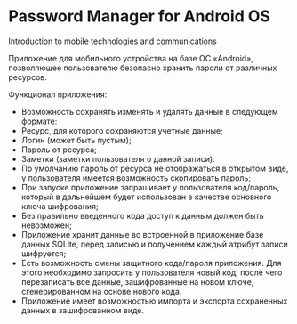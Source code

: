 # Password Manager for Android OS
 Introduction to mobile technologies and communications

Приложение для мобильного устройства на базе ОС «Android», позволяющее пользователю безопасно хранить пароли от различных ресурсов.

Функционал приложения:
 - Возможность сохранять изменять и удалять данные в следующем формате:
  - Ресурс, для которого сохраняются учетные данные;
  - Логин (может быть пустым);
  - Пароль от ресурса;
  - Заметки (заметки пользователя о данной записи).
 - По умолчанию пароль от ресурса не отображаться в открытом виде, у пользователя имеется возможность скопировать пароль;
 - При запуске приложение запрашивает у пользователя код/пароль, который в дальнейшем будет использован в качестве основного ключа шифрования;
 - Без правильно введенного кода доступ к данным должен быть невозможен;
 - Приложение хранит данные во встроенной в приложение базе данных SQLite, перед записью и получением каждый атрибут записи шифруется;
 - Есть возможность смены защитного кода/пароля приложения. Для этого необходимо запросить у пользователя новый код, после чего перезаписать все данные, зашифрованные на новом ключе, сгенерированном на основе нового кода.
 - Приложение имеет возможностью импорта и экспорта сохраненных данных в зашифрованном виде.
